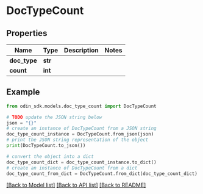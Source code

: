 # DocTypeCount


## Properties

Name | Type | Description | Notes
------------ | ------------- | ------------- | -------------
**doc_type** | **str** |  | 
**count** | **int** |  | 

## Example

```python
from odin_sdk.models.doc_type_count import DocTypeCount

# TODO update the JSON string below
json = "{}"
# create an instance of DocTypeCount from a JSON string
doc_type_count_instance = DocTypeCount.from_json(json)
# print the JSON string representation of the object
print(DocTypeCount.to_json())

# convert the object into a dict
doc_type_count_dict = doc_type_count_instance.to_dict()
# create an instance of DocTypeCount from a dict
doc_type_count_from_dict = DocTypeCount.from_dict(doc_type_count_dict)
```
[[Back to Model list]](../README.md#documentation-for-models) [[Back to API list]](../README.md#documentation-for-api-endpoints) [[Back to README]](../README.md)


